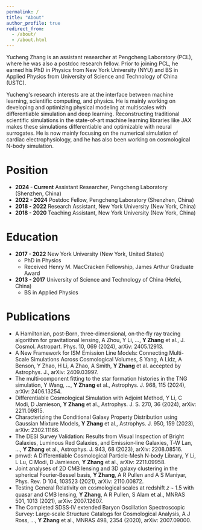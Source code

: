 ```yaml
---
permalink: /
title: "About"
author_profile: true
redirect_from:
  - /about/
  - /about.html
---
```


Yucheng Zhang is an assistant researcher at Pengcheng Laboratory (PCL), where he
was also a postdoc research fellow.
Prior to joining PCL, he earned his PhD in Physics from New York University
(NYU)
and BS in Applied Physics from University of Science and Technology of China
(USTC).

Yucheng's research interests are at the interface between machine learning,
scientific computing, and physics.
He is mainly working on developing and optimizing physical modeling at
multiscales with differentiable simulation and deep learning.
Reconstructing traditional scientific simulations in the state-of-art machine
learning libraries like JAX makes these
simulations differentiable and optimizable with neural surrogates.
He is now mainly focusing on the numerical simulation of cardiac
electrophysiology, and he has also been working on cosmological N-body
simulation.


Position
=====
* **2024 - Current** Assistant Researcher, Pengcheng Laboratory (Shenzhen, China)
* **2022 - 2024** Postdoc Fellow, Pengcheng Laboratory (Shenzhen, China)
* **2018 - 2022** Research Assistant, New York University (New York, China)
* **2018 - 2020** Teaching Assistant, New York University (New York, China)

Education
=====
* **2017 - 2022** New York University (New York, United States)
  * PhD in Physics
  * Received Henry M. MacCracken Fellowship, James Arthur Graduate Award
* **2013 - 2017** University of Science and Technology of China (Hefei, China)
  * BS in Applied Physics


Publications
=====
* A Hamiltonian, post‑Born, three‑dimensional, on‑the‑fly ray tracing algorithm
  for gravitational lensing, A Zhou, Y Li, ..., **Y Zhang** et al., J. Cosmol.
  Astropart. Phys. 10, 069 (2024), arXiv: 2405.12913.
* A New Framework for ISM Emission Line Models: Connecting Multi-Scale
  Simulations Across Cosmological Volumes, S Yang, A Lidz, A Benson, Y Zhao, H
  Li, A Zhao, A Smith, **Y Zhang** et al. accepted by Astrophys. J., arXiv:
  2409.03997.
* The multi‑component fitting to the star formation histories in the TNG
  simulation, Y Wang, ..., **Y Zhang** et al., Astrophys. J. 968, 115 (2024),
  arXiv: 2406.13254.
* Differentiable Cosmological Simulation with Adjoint Method, Y Li, C Modi, D
  Jamieson, **Y Zhang** et al., Astrophys. J. S. 270, 36 (2024), arXiv:
  2211.09815.
* Characterizing the Conditional Galaxy Property Distribution using Gaussian
  Mixture Models, **Y Zhang** et al., Astrophys. J. 950, 159 (2023), arXiv:
  2302.11166.
* The DESI Survey Validation: Results from Visual Inspection of Bright Galaxies,
  Luminous Red Galaxies, and Emission‑line Galaxies, T‑W Lan, ..., **Y Zhang**
  et al., Astrophys. J. 943, 68 (2023), arXiv: 2208.08516.
* pmwd: A Differentiable Cosmological Particle‑Mesh N‑body Library, Y Li, L Lu,
  C Modi, D Jamieson, **Y Zhang** et al., arXiv: 2211.09958.
* Joint analyses of 2D CMB lensing and 3D galaxy clustering in the spherical
  Fourier‑Bessel basis, **Y Zhang**, A R Pullen and A S Maniyar, Phys. Rev. D
  104, 103523 (2021), arXiv: 2110.00872.
* Testing General Relativity on cosmological scales at redshift 𝑧 ∼ 1.5 with
  quasar and CMB lensing, **Y Zhang**, A R Pullen, S Alam et al., MNRAS 501,
  1013 (2021), arXiv: 2007.12607.
* The Completed SDSS‑IV extended Baryon Oscillation Spectroscopic Survey:
  Large‑scale Structure Catalogs for Cosmological Analysis, A J Ross, ..., **Y
  Zhang** et al., MNRAS 498, 2354 (2020), arXiv: 2007.09000.

